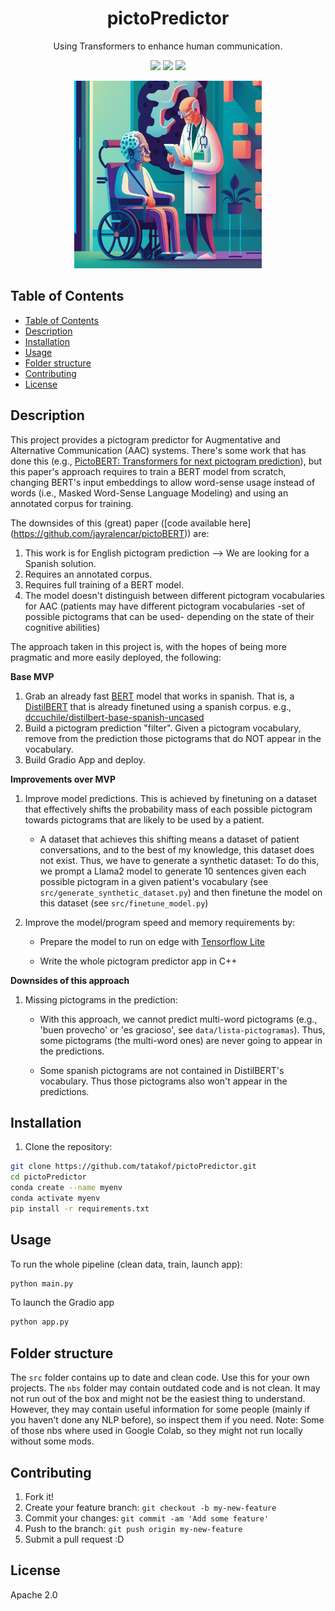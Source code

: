 <h1 align="center"><strong>pictoPredictor</strong></h1>

<p align="center"> Using Transformers to enhance human communication. </p>

<div align="center">

![](https://img.shields.io/badge/huggingface-transformers-blue)
![](https://img.shields.io/badge/python-3.10-blue)
![](https://img.shields.io/badge/Made%20with-Love-red)

</div>


<!-- ![](./images/readme_image.png) -->
<p align="center">
<img src="./images/readme_image.png" alt="readme_image" style="width:300px;height:300px;" />
</p>






## Table of Contents

- [Table of Contents](#table-of-contents)
- [Description](#description)
- [Installation](#installation)
- [Usage](#usage)
- [Folder structure](#folder-structure)
- [Contributing](#contributing)
- [License](#license)

## Description
This project provides a pictogram predictor for Augmentative and Alternative Communication (AAC) systems.
There's some work that has done this (e.g., [PictoBERT: Transformers for next pictogram prediction](https://www.sciencedirect.com/science/article/abs/pii/S095741742200611X)), but this paper's approach requires to train a BERT model from scratch, changing BERT's input embeddings to allow word-sense usage instead of words (i.e., Masked Word-Sense Language Modeling) and using an annotated corpus for training. 

The downsides of this (great) paper ([code available here] (https://github.com/jayralencar/pictoBERT)) are: 

1. This work is for English pictogram prediction --> We are looking for a Spanish solution.  
2. Requires an annotated corpus. 
3. Requires full training of a BERT model. 
4. The model doesn't distinguish between different pictogram vocabularies for AAC (patients may have different pictogram vocabularies -set of possible pictograms that can be used- depending on the state of their cognitive abilities)

The approach taken in this project is, with the hopes of being more pragmatic and more easily deployed, the following:

**Base MVP**

1. Grab an already fast [BERT](https://arxiv.org/abs/1810.04805) model that works in spanish. That is, a [DistilBERT](https://arxiv.org/abs/1910.01108) that is already finetuned using a spanish corpus. e.g., [dccuchile/distilbert-base-spanish-uncased](https://huggingface.co/dccuchile/distilbert-base-spanish-uncased) 
2. Build a pictogram prediction "filter". Given a pictogram vocabulary, remove from the prediction those pictograms that do NOT appear in the vocabulary.
3. Build Gradio App and deploy. 

**Improvements over MVP**

1. Improve model predictions. This is achieved by finetuning on a dataset that effectively shifts the probability mass of each possible pictogram towards pictograms that are likely to be used by a patient. 

    - A dataset that achieves this shifting means a dataset of patient conversations, and to the best of my knowledge, this dataset does not exist. 
    Thus, we have to generate a synthetic dataset: To do this, we prompt a Llama2 model to generate 10 sentences given each possible pictogram in a given patient's vocabulary (see `src/generate_synthetic_dataset.py`) and then finetune the model on this dataset (see `src/finetune_model.py`)

1. Improve the model/program speed and memory requirements by:
    - Prepare the model to run on edge with [Tensorflow Lite](https://www.tensorflow.org/lite)

    - Write the whole pictogram predictor app in C++




**Downsides of this approach**

1. Missing pictograms in the prediction: 
    - With this approach, we cannot predict multi-word pictograms (e.g., 'buen provecho' or 'es gracioso', see `data/lista-pictogramas`). Thus, some pictograms (the  multi-word ones) are never going to appear in the predictions. 

    - Some spanish pictograms are not contained in DistilBERT's vocabulary. Thus those pictograms also won't appear in the predictions.




## Installation
1. Clone the repository: 
```bash
git clone https://github.com/tatakof/pictoPredictor.git
cd pictoPredictor
conda create --name myenv
conda activate myenv
pip install -r requirements.txt
```

## Usage
To run the whole pipeline (clean data, train, launch app):
```bash
python main.py
```

To launch the Gradio app
```bash
python app.py
```

## Folder structure
The `src` folder contains up to date and clean code. Use this for your own projects. 
The `nbs` folder may contain outdated code and is not clean. It may not run out of the box and might not be the easiest thing to understand. However, they may contain useful information for some people (mainly if you haven't done any NLP before), so inspect them if you need. Note: Some of those nbs where used in Google Colab, so they might not run locally without some mods. 

## Contributing
1. Fork it!
2. Create your feature branch: `git checkout -b my-new-feature`
3. Commit your changes: `git commit -am 'Add some feature'`
4. Push to the branch: `git push origin my-new-feature`
5. Submit a pull request :D

## License
Apache 2.0


